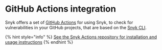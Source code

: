 # GitHub Actions integration

Snyk offers a set of [GitHub Actions](https://docs.github.com/en/actions/creating-actions/about-actions) for using Snyk, to check for vulnerabilities in your GitHub projects, that are based on the [Snyk CLI](https://snyk.gitbook.io/user-docs/snyk-cli/guides-for-our-cli/cli-reference).

{% hint style="info" %}
[See the Snyk Actions repository for installation and usage instructions](https://github.com/snyk/actions)
{% endhint %}

